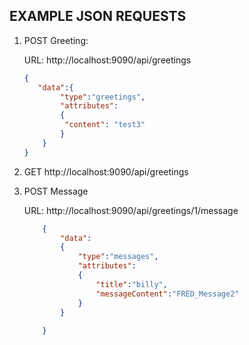 ## EXAMPLE JSON REQUESTS ##
1. POST Greeting:
    
    URL: http://localhost:9090/api/greetings
    ```json
    {
       "data":{
            "type":"greetings",
            "attributes":
            {
             "content": "test3" 
            }
        }
    }    
    ```

1. GET http://localhost:9090/api/greetings
1. POST Message

   URL: http://localhost:9090/api/greetings/1/message
    ```json
        {
            "data":
            {
                "type":"messages",
                "attributes":
                {
                    "title":"billy",
                    "messageContent":"FRED_Message2" 
                }
            }
            
        }
    ```
